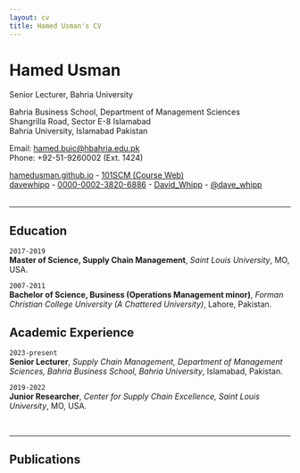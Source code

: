 ```yaml
---
layout: cv
title: Hamed Usman's CV
---
```

# Hamed Usman
Senior Lecturer, Bahria University

Bahria Business School, Department of Management Sciences<br/>
Shangrilla Road, Sector E-8 Islamabad<br/>
Bahria University, Islamabad Pakistan<br/>

Email: <a href="mailto:hamed.buic@hbahria.edu.pk">hamed.buic@hbahria.edu.pk</a><br/>
Phone: +92-51-9260002 (Ext. 1424)

<div id="webaddress">
  <a href="https://hamedusman.github.io"><i class="fas fa-home"></i> hamedusman.github.io</a> - 
  <a href="http://101scm.github.io"><i class="fas fa-users"></i>101SCM (Course Web)</a><br/>
  <a href="https://github.com/davewhipp"><i class="fab fa-github"></i> davewhipp</a> - 
  <a href="https://orcid.org/0000-0002-3820-6886"><i class="ai ai-orcid"></i> 0000-0002-3820-6886</a> - 
  <a href="https://www.researchgate.net/profile/David_Whipp"><i class="ai ai-researchgate"></i> David_Whipp</a> - 
  <a href="https://twitter.com/dave_whipp"><i class="fab fa-twitter"></i> @dave_whipp</a>
</div>


<br/>

---


## Education

`2017-2019`<br/>
**Master of Science, Supply Chain Management**, *Saint Louis University*, MO, USA.

`2007-2011`<br/>
**Bachelor of Science, Business (Operations Management minor)**, *Forman Christian College University (A Chattered University)*, Lahore, Pakistan.

## Academic Experience

`2023-present`<br/>
**Senior Lecturer**, *Supply Chain Management, Department of Management Sciences, Bahria Business School, Bahria University*, Islamabad, Pakistan.

`2019-2022`<br/>
**Junior Researcher**, *Center for Supply Chain Excellence, Saint Louis University*, MO, USA.



<br/>

---


## Publications
